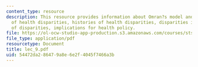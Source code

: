 ```yaml
---
content_type: resource
description: This resource provides information about Omran?s model and the subtleties
  of health disparities, histories of health disparities, disparities in 2005, cause
  of disparities, implications for health policy.
file: https://ol-ocw-studio-app-production.s3.amazonaws.com/courses/sts-005-disease-and-society-in-america-fall-2005/54472da286479a8e6e2f4045f7466a3b_lec_9.pdf
file_type: application/pdf
resourcetype: Document
title: lec_9.pdf
uid: 54472da2-8647-9a8e-6e2f-4045f7466a3b
---
```

